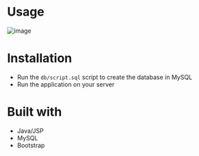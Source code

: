 # Usage

![image](https://github.com/MovieTone/ToDoList/assets/15722914/264a5ed8-b5d5-40f2-bf6e-48a40cfb8383)

# Installation

- Run the ```db/script.sql``` script to create the database in MySQL
- Run the application on your server

# Built with
- Java/JSP
- MySQL
- Bootstrap
